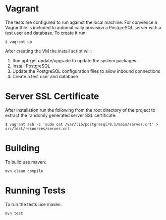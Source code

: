 # Vagrant
The tests are configured to run against the local machine. For convience a Vagrantfile is included to automatically provision a PostgreSQL server with a test user and database. To create it run:

    $ vagrant up

After creating the VM the install script will:

1. Run apt-get update/upgrade to update the system packages
2. Install PostgreSQL
3. Update the PostgreSQL configuration files to allow inbound connections
4. Create a test user and database

# Server SSL Certificate
After installation run the following from the root directory of the project to extract the randomly generated server SSL certificate:

    $ vagrant ssh -c 'sudo cat /var/lib/postgresql/9.1/main/server.crt' > src/test/resources/server.crt

# Building
To build use maven:

    mvn clean compile

# Running Tests
To run the tests use maven:

    mvn test
